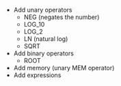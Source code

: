- Add unary operators
    - NEG (negates the number)
    - LOG_10
    - LOG_2
    - LN (natural log)
    - SQRT
- Add binary operators
    - ROOT
- Add memory (unary MEM operator)
- Add expressions
